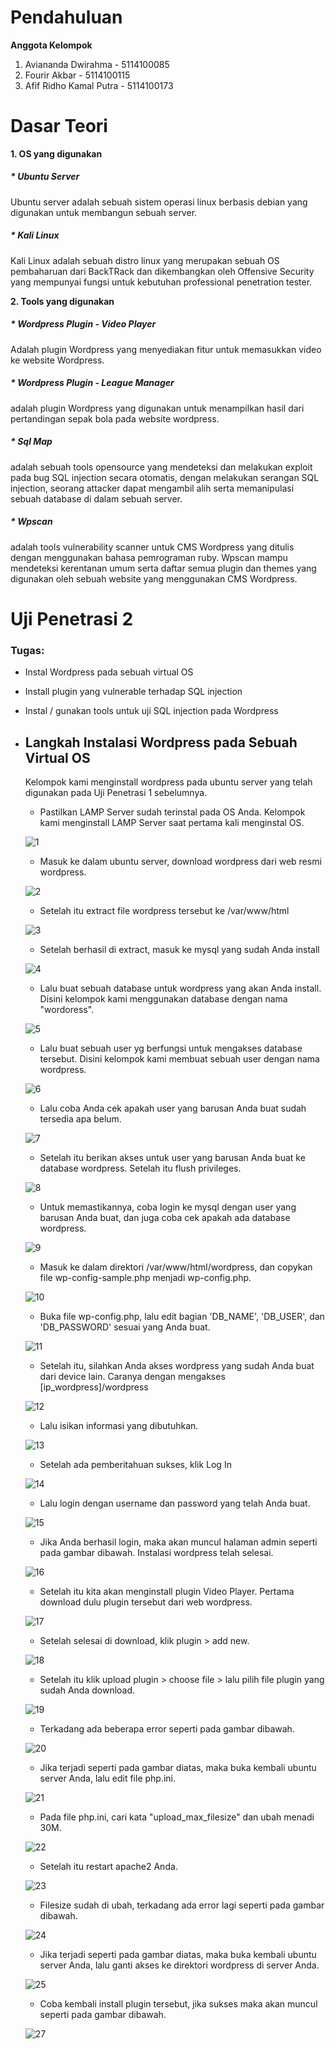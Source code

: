 # Pendahuluan

**Anggota Kelompok**
1. Aviananda Dwirahma - 5114100085
2. Fourir Akbar - 5114100115
3. Afif Ridho Kamal Putra - 5114100173

# Dasar Teori 
**1. OS yang digunakan**
##### * Ubuntu Server
Ubuntu server adalah sebuah sistem operasi linux berbasis debian yang digunakan untuk membangun sebuah server.

##### * Kali Linux
Kali Linux adalah sebuah distro linux yang merupakan sebuah OS pembaharuan dari BackTRack dan dikembangkan oleh Offensive Security yang mempunyai fungsi untuk kebutuhan professional penetration tester. 

**2. Tools yang digunakan**
##### * Wordpress Plugin - Video Player
Adalah plugin Wordpress yang menyediakan fitur untuk memasukkan video ke website Wordpress.
##### * Wordpress Plugin - League Manager
adalah plugin Wordpress yang digunakan untuk menampilkan hasil dari pertandingan sepak bola pada website wordpress.
##### * Sql Map
adalah sebuah tools opensource yang mendeteksi dan melakukan exploit pada bug SQL injection secara otomatis, dengan melakukan serangan SQL injection, seorang attacker dapat mengambil alih serta memanipulasi sebuah database di dalam sebuah server.
##### * Wpscan
adalah tools vulnerability scanner untuk CMS Wordpress yang ditulis dengan menggunakan bahasa pemrograman ruby. Wpscan mampu mendeteksi kerentanan umum serta daftar semua plugin dan themes yang digunakan oleh sebuah website yang menggunakan CMS Wordpress.

# Uji Penetrasi 2
### Tugas:
* Instal Wordpress pada sebuah virtual OS
* Install plugin yang vulnerable terhadap SQL injection
* Instal / gunakan tools untuk uji SQL injection pada Wordpress

* ## Langkah Instalasi Wordpress pada Sebuah Virtual OS
    Kelompok kami menginstall wordpress pada ubuntu server yang telah digunakan pada Uji Penetrasi 1 sebelumnya.
    
    * Pastilkan LAMP Server sudah terinstal pada OS Anda. Kelompok kami menginstall LAMP Server saat pertama kali menginstal OS.

    ![1](/img/1.png)
    <br>
    * Masuk ke dalam ubuntu server, download wordpress dari web resmi wordpress.

    ![2](/img/2.png)
    <br>
    * Setelah itu extract file wordpress tersebut ke /var/www/html

    ![3](/img/3.png)
    <br>
    * Setelah berhasil di extract, masuk ke mysql yang sudah Anda install

    ![4](/img/4.png)
    <br>
    * Lalu buat sebuah database untuk wordpress yang akan Anda install. Disini kelompok kami menggunakan database dengan nama "wordoress".

    ![5](/img/5.png)
    <br>
    * Lalu buat sebuah user yg berfungsi untuk mengakses database tersebut. Disini kelompok kami membuat sebuah user dengan nama wordpress.

    ![6](/img/6.png)
    <br>
    * Lalu coba Anda cek apakah user yang barusan Anda buat sudah tersedia apa belum.

    ![7](/img/7.png)
    <br>
    * Setelah itu berikan akses untuk user yang barusan Anda buat ke database wordpress. Setelah itu flush privileges.

    ![8](/img/8.png)
    <br>
    * Untuk memastikannya, coba login ke mysql dengan user yang barusan Anda buat, dan juga coba cek apakah ada database wordpress.

    ![9](/img/9.png)
    <br>
    * Masuk ke dalam direktori /var/www/html/wordpress, dan copykan file wp-config-sample.php menjadi wp-config.php.

    ![10](/img/10.png)
    <br>
    * Buka file wp-config.php, lalu edit bagian 'DB_NAME', 'DB_USER', dan 'DB_PASSWORD' sesuai yang Anda buat.

    ![11](/img/11.png)
    <br>
    * Setelah itu, silahkan Anda akses wordpress yang sudah Anda buat dari device lain. Caranya dengan mengakses [ip_wordpress]/wordpress

    ![12](/img/12.png)
    <br>
    * Lalu isikan informasi yang dibutuhkan.

    ![13](/img/13.png)
    <br>
    * Setelah ada pemberitahuan sukses, klik Log In

    ![14](/img/14.png)
    <br>
    * Lalu login dengan username dan password yang telah Anda buat.

    ![15](/img/15.png)
    <br>
    * Jika Anda berhasil login, maka akan muncul halaman admin seperti pada gambar dibawah. Instalasi wordpress telah selesai.

    ![16](/img/16.png)
    <br>

    * Setelah itu kita akan menginstall plugin Video Player. Pertama download dulu plugin tersebut dari web wordpress.

    ![17](/img/17.png)
    <br>
    * Setelah selesai di download, klik plugin > add new.

    ![18](/img/18.png)
    <br>
    * Setelah itu klik upload plugin > choose file > lalu pilih file plugin yang sudah Anda download.

    ![19](/img/19.png)
    <br>
    * Terkadang ada beberapa error seperti pada gambar dibawah.

    ![20](/img/20.png)
    <br>
    * Jika terjadi seperti pada gambar diatas, maka buka kembali ubuntu server Anda, lalu edit file php.ini.

    ![21](/img/21.png)
    <br>
    * Pada file php.ini, cari kata "upload_max_filesize" dan ubah menadi 30M.

    ![22](/img/22.png)
    <br>
    * Setelah itu restart apache2 Anda.

    ![23](/img/23.png)
    <br>
    * Filesize sudah di ubah, terkadang ada error lagi seperti pada gambar dibawah.
    
    ![24](/img/24.png)
    <br>

    * Jika terjadi seperti pada gambar diatas, maka buka kembali ubuntu server Anda, lalu ganti akses ke direktori wordpress di server Anda.

    ![25](/img/25.png)
    <br>
    * Coba kembali install plugin tersebut, jika sukses maka akan muncul seperti pada gambar dibawah.

    ![27](/img/27.png)
    <br>